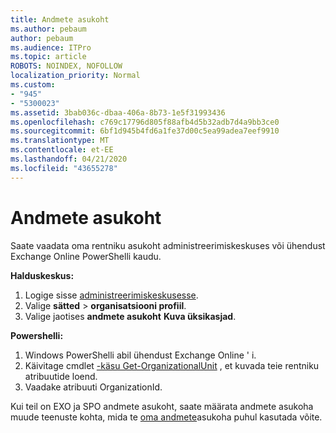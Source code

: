 ```yaml
---
title: Andmete asukoht
ms.author: pebaum
author: pebaum
ms.audience: ITPro
ms.topic: article
ROBOTS: NOINDEX, NOFOLLOW
localization_priority: Normal
ms.custom:
- "945"
- "5300023"
ms.assetid: 3bab036c-dbaa-406a-8b73-1e5f31993436
ms.openlocfilehash: c769c17796d805f88afb4d5b32adb7d4a9bb3ce0
ms.sourcegitcommit: 6bf1d945b4fd6a1fe37d00c5ea99adea7eef9910
ms.translationtype: MT
ms.contentlocale: et-EE
ms.lasthandoff: 04/21/2020
ms.locfileid: "43655278"
---
```

# <a name="data-location"></a>Andmete asukoht

Saate vaadata oma rentniku asukoht administreerimiskeskuses või ühendust Exchange Online PowerShelli kaudu.


**Halduskeskus:**
1. Logige sisse [administreerimiskeskusesse](https://admin.microsoft.com/Adminportal/Home).
2. Valige **sätted** > **organisatsiooni profiil**.
3. Valige jaotises **andmete asukoht** **Kuva üksikasjad**.


**Powershelli:**
1. Windows PowerShelli abil ühendust Exchange Online ' i.
2. Käivitage cmdlet [-käsu Get-OrganizationalUnit](https://docs.microsoft.com/powershell/module/exchange/active-directory/get-organizationalunit) , et kuvada teie rentniku atribuutide loend. 
3. Vaadake atribuuti OrganizationId.

Kui teil on EXO ja SPO andmete asukoht, saate määrata andmete asukoha muude teenuste kohta, mida te [oma andmete](https://products.office.com/where-is-your-data-located)asukoha puhul kasutada võite.